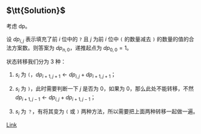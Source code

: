 ## $\tt{Solution}$

考虑 dp。

设 $dp_{i,j}$ 表示填充了前 $i$ 位中的 `?` 且 $j$ 为前 $i$ 位中 `(` 的数量减去 `)` 的数量的值的合法方案数。则答案为 $dp_{n,0}$，递推起点为 $dp_{0,0} = 1$。

状态转移我们分为 $3$ 种：

1. $s_i$ 为 `(`，$dp_{i + 1,j + 1} \gets dp_{i,j} + dp_{i + 1,j + 1}$；

2. $s_i$ 为 `)`，此时需要判断一下 $j$ 是否为 $0$，如果为 $0$，那么此处不能转移，不然 $dp_{i + 1,j - 1} \gets dp_{i,j} + dp_{i + 1,j - 1}$；

3. $s_i$ 为 `？`，有将其变为 `(` 或 `)` 两种方法，所以需要把上面两种转移一起做一遍。

[Link](https://atcoder.jp/contests/abc312/submissions/44149163)